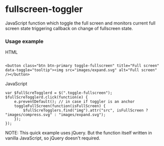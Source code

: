# fullscreen-toggler
JavaScript function which toggle the full screen and monitors current full screen state triggering callback on change of fullscreen state.

<h3>Usage example</h3>

HTML

<code>
&lt;button class="btn btn-primary toggle-fullscreen" title="Full screen" data-toggle="tooltip"&gt;&lt;img src="images/expand.svg" alt="Full screen" /&gt;&lt;/button&gt;
</code>


JavaScript

    var $fullScreTogglerd = $(".toggle-fullscreen");
    $fullScreTogglerd.click(function(e) {
        e.preventDefault(); // in case if toggler is an anchor
        toggleFullScreen(function(isFullScreen) {
            $fullScreTogglers.find("img").attr("src", isFullScreen ? "images/compress.svg" : "images/expand.svg");
        });
    });

NOTE: This quick example uses jQuery. But the function itself written in vanilla JavaScript, so jQuery doesn't required.
